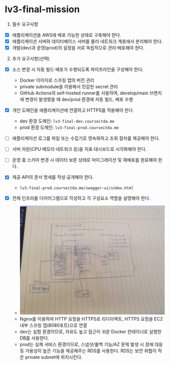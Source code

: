 # lv3-final-mission

1. 필수 요구사항

- [x] 애플리케이션을 AWS에 배포 가능한 상태로 구축해야 한다.
- [x] 애플리케이션 서버와 데이터베이스 서버를 물리·네트워크 계층에서 분리해야 한다.
- [x] 개발(dev)과 운영(prod)의 설정을 서로 독립적으로 관리·배포해야 한다.

2. 추가 요구사항(선택)

- [x] 소스 변경 시 자동 빌드·배포가 수행되도록 파이프라인을 구성해야 한다.
  - Docker 이미지로 스프링 앱의 버전 관리
  - private submodule을 이용해서 민감한 secret 관리
  - GitHub Actions의 self-hosted runner를 사용하여, develop/main 브랜치에 변경이 발생했을 때 dev/prod 환경에 자동 빌드, 배포 수행

- [x] 개인 도메인을 애플리케이션에 연결하고 HTTPS를 적용해야 한다.
  - dev 환경 도메인: `lv3-final-dev.courseitda.me`
  - prod 환경 도메인: `lv3-final-prod.courseitda.me`
- [ ] 애플리케이션 로그를 파일 또는 수집기로 영속화하고 조회 절차를 제공해야 한다.
- [ ] 서버 자원(CPU·메모리·네트워크 등)을 지표·대시보드로 시각화해야 한다.
- [ ] 운영 중 스키마 변경 시 데이터 보존 상태로 마이그레이션 및 재배포를 완료해야 한다.
- [x] 제공 API의 문서 명세를 작성·공개해야 한다.
  - `lv3-final-prod.courseitda.me/swagger-ui/index.html`
- [x] 전체 인프라를 다이어그램으로 작성하고 각 구성요소 역할을 설명해야 한다. 
  - ![AWS 네트워크 구성도.jpg](imgs%2FAWS%20%EB%84%A4%ED%8A%B8%EC%9B%8C%ED%81%AC%20%EA%B5%AC%EC%84%B1%EB%8F%84.jpg)
  - Nginx를 이용하여 HTTP 요청을 HTTPS로 리다이렉트, HTTPS 요청을 EC2 내부 스프링 앱(8080포트)으로 연결
  - dev는 실험 환경이므로, 자유도 높고 접근이 쉬운 Docker 컨테이너로 실행한 DB를 사용한다.
  - prod는 실제 서비스 환경이므로, 스냅샷/롤백 기능/AZ 문제 발생 시 장애 대응 등 가용성이 높은 기능을 제공해주는 RDS를 사용한다. RDS는 보안 위협이 적은 private subnet에 위치시킨다.
